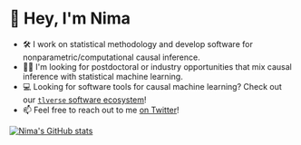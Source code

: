 # :wave: Hey, I'm Nima

- :hammer_and_wrench: I work on statistical methodology and develop software
  for nonparametric/computational causal inference.
- :man_technologist: I'm looking for postdoctoral or industry opportunities that
  mix causal inference with statistical machine learning.
- :computer: Looking for software tools for causal machine learning? Check out
  our [`tlverse` software ecosystem](https://github.com/tlverse)!
- :mailbox: Feel free to reach out to me [on
  Twitter](https://twitter.com/nshejazi)!
<!--
- :man_student: I'm a PhD candidate in Biostatistics at UC Berkeley
- :bust_in_silhouette: Pronouns: he/him/his
-->

[![Nima's GitHub stats](https://github-readme-stats.vercel.app/api?username=nhejazi)](https://github.com/anuraghazra/github-readme-stats)
